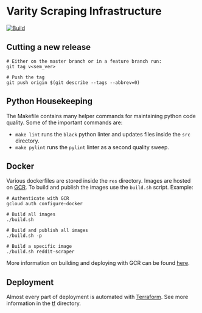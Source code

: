 # Varity Scraping Infrastructure
[![Build](https://github.com/VarityPlatform/varity-scraping/actions/workflows/main-workflow.yml/badge.svg)](https://github.com/VarityPlatform/varity-scraping/actions/workflows/main-workflow.yml)

## Cutting a new release
```
# Either on the master branch or in a feature branch run:
git tag v<sem_ver>

# Push the tag
git push origin $(git describe --tags --abbrev=0)
```

## Python Housekeeping
The Makefile contains many helper commands for maintaining python code quality.  Some of the important commands are:
* `make lint` runs the `black` python linter and updates files inside the `src` directory.
* `make pylint` runs the `pylint` linter as a second quality sweep.

## Docker
Various dockerfiles are stored inside the `res` directory.  Images are hosted on [GCR](https://cloud.google.com/container-registry).  To build and publish the images use the `build.sh` script.  Example:
```
# Authenticate with GCR
gcloud auth configure-docker

# Build all images
./build.sh

# Build and publish all images
./build.sh -p

# Build a specific image
./build.sh reddit-scraper
```
More information on building and deploying with GCR can be found [here](https://cloud.google.com/container-registry/docs/quickstart?hl=en_US).

## Deployment
Almost every part of deployment is automated with [Terraform](https://terraform.io).  See more information in the [tf](./tf/README.md) directory.
